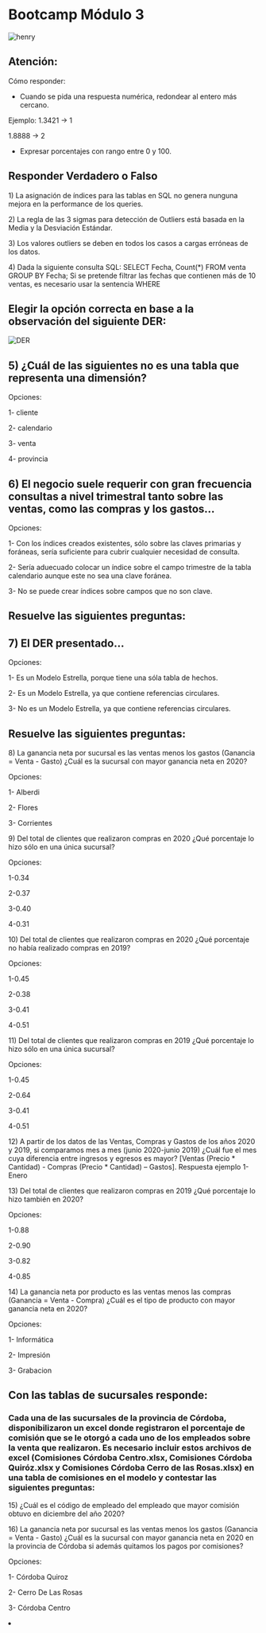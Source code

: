 <h1>Bootcamp Módulo 3</h1>
<p><img alt="henry" src="images/henry.jpeg" /> </p>
<h2>Atención:</h2>
<p>Cómo responder: </p>
<ul>
<li>Cuando se pida una respuesta numérica, redondear al entero más cercano. </li>
</ul>
<p>Ejemplo: 1.3421 -&gt; 1 </p>
<p>1.8888 -&gt; 2 </p>
<ul>
<li>Expresar porcentajes con rango entre 0 y 100. </li>
</ul>
<h2>Responder Verdadero o Falso</h2>
<p>1) La asignación de índices para las tablas en SQL no genera nunguna mejora en la performance de los queries. </p>
<p>2) La regla de las 3 sigmas para detección de Outliers está basada en la Media y la Desviación Estándar. </p>
<p>3) Los valores outliers se deben en todos los casos a cargas erróneas de los datos. </p>
<p>4) Dada la siguiente consulta SQL:
SELECT Fecha, Count(*) FROM venta GROUP BY Fecha;
Si se pretende filtrar las fechas que contienen más de 10 ventas, es necesario usar la sentencia WHERE </p>
<h2>Elegir la opción correcta en base a la observación del siguiente DER:</h2>
<p><img alt="DER" src="images/DER.jpg" /> </p>
<h2>5) ¿Cuál de las siguientes no es una tabla que representa una dimensión?</h2>
<p>Opciones: </p>
<p>1- cliente</p>
<p>2- calendario</p>
<p>3- venta</p>
<p>4- provincia</p>
<h2>6) El negocio suele requerir con gran frecuencia consultas a nivel trimestral tanto sobre las ventas, como las compras y los gastos...</h2>
<p>Opciones: </p>
<p>1- Con los índices creados existentes, sólo sobre las claves primarias y foráneas, sería suficiente para cubrir cualquier necesidad de consulta.</p>
<p>2- Sería aduecuado colocar un índice sobre el campo trimestre de la tabla calendario aunque este no sea una clave foránea.</p>
<p>3- No se puede crear índices sobre campos que no son clave.</p>
<h2>Resuelve las siguientes preguntas:</h2>
<h2>7) El DER presentado...</h2>
<p>Opciones: </p>
<p>1- Es un Modelo Estrella, porque tiene una sóla tabla de hechos. </p>
<p>2- Es un Modelo Estrella, ya que contiene referencias circulares.</p>
<p>3- No es un Modelo Estrella, ya que contiene referencias circulares.</p>
<h2>Resuelve las siguientes preguntas:</h2>

<p>8) La ganancia neta por sucursal es las ventas menos los gastos (Ganancia = Venta - Gasto) ¿Cuál es la sucursal con mayor ganancia neta en 2020? </p>
<p>Opciones: </p>
<p>1- Alberdi  
  
2- Flores  
  
3- Corrientes </p>  


<p>9) Del total de clientes que realizaron compras en 2020 ¿Qué porcentaje lo hizo sólo en una única sucursal? </p>
<p>Opciones: </p>
<p>1-0.34   
  
2-0.37  
  
3-0.40  
  
4-0.31  </p>  

<p>10) Del total de clientes que realizaron compras en 2020 ¿Qué porcentaje no había realizado compras en 2019? </p>
<p>Opciones: </p>
<p>1-0.45   
  
2-0.38  
  
3-0.41   
  
4-0.51 </p>  

<p>11) Del total de clientes que realizaron compras en 2019 ¿Qué porcentaje lo hizo sólo en una única sucursal? </p>
<p>Opciones: </p>
<p>1-0.45   
  
2-0.64  
  
3-0.41  
  
4-0.51 </p>  

<p>12) A partir de los datos de las Ventas, Compras y Gastos de los años 2020 y 2019, si comparamos mes a mes (junio 2020-junio 2019) ¿Cuál fue el mes cuya diferencia entre ingresos y egresos es mayor? [Ventas (Precio * Cantidad) - Compras (Precio * Cantidad) – Gastos]. Respuesta ejemplo 1-Enero </p>

<p>13) Del total de clientes que realizaron compras en 2019 ¿Qué porcentaje lo hizo también en 2020? </p>
<p>Opciones: </p>
<p>1-0.88   
  
2-0.90  
  
3-0.82  
  
4-0.85</p>  

<p>14) La ganancia neta por producto es las ventas menos las compras (Ganancia = Venta - Compra) ¿Cuál es el tipo de producto con mayor ganancia neta en 2020? </p>
<p>Opciones: </p>
<p>1- Informática  
  
2- Impresión  
  
3- Grabacion </p>  

<h2>Con las tablas de sucursales responde:</h2>
<h3>Cada una de las sucursales de la provincia de Córdoba, disponibilizaron un excel donde registraron el porcentaje de comisión que se le otorgó a cada uno de los empleados sobre la venta que realizaron. Es necesario incluir estos archivos de excel (Comisiones Córdoba Centro.xlsx, Comisiones Córdoba Quiróz.xlsx y Comisiones Córdoba Cerro de las Rosas.xlsx) en una tabla de comisiones en el modelo y contestar las siguientes preguntas:</h3>
<p>15) ¿Cuál es el código de empleado del empleado que mayor comisión obtuvo en diciembre del año 2020? </p>
  

<p>16)  La ganancia neta por sucursal es las ventas menos los gastos (Ganancia = Venta - Gasto) ¿Cuál es la sucursal con mayor ganancia neta en 2020 en la provincia de Córdoba si además quitamos los pagos por comisiones? </p>
<p>Opciones: </p>
<p>1- Córdoba Quiroz  
  
2- Cerro De Las Rosas  
  
3- Córdoba Centro </p>  

<li></li>
</ul>
